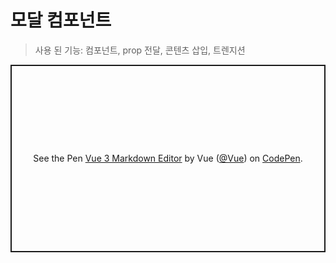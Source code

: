 # 모달 컴포넌트

> 사용 된 기능: 컴포넌트, prop 전달, 콘텐츠 삽입, 트렌지션

<p class="codepen" data-height="300" data-theme-id="39028" data-default-tab="css,result" data-user="Vue" data-slug-hash="BaKoeXe" data-preview="true" data-editable="true" style="height: 300px; box-sizing: border-box; display: flex; align-items: center; justify-content: center; border: 2px solid; margin: 1em 0; padding: 1em;" data-pen-title="Vue 3 Markdown Editor">   <span>See the Pen <a href="https://codepen.io/team/Vue/pen/BaKoeXe">   Vue 3 Markdown Editor</a> by Vue (<a href="https://codepen.io/Vue">@Vue</a>)   on <a href="https://codepen.io">CodePen</a>.</span> </p> <script async="" src="https://static.codepen.io/assets/embed/ei.js"></script>

